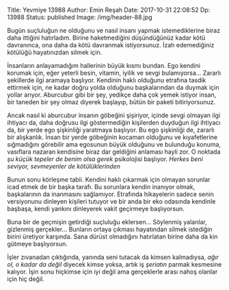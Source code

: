 Title: Yevmiye 13988
Author: Emin Reşah
Date:  2017-10-31 22:08:52
Dp: 13988
Status: published
Image: /img/header-88.jpg

Bugün suçluluğun ne olduğunu ve nasıl insanı yapmak istemediklerine biraz daha
ittiğini hatırladım. Birine haketmediğini düşündüğünüz kadar kötü davranınca,
ona daha da kötü davranmak istiyorsunuz. İzah edemediğiniz kötülüğü hayatınızdan
silmek için.

İnsanların anlayamadığım hallerinin büyük kısmı bundan. Ego kendini korumak
için, eğer yeterli besin, vitamin, iyilik ve sevgi bulamıyorsa... Zararlı
şekillerde ilgi aramaya başlıyor. Kendinin haklı olduğunu etrafına tasdik
ettirmek için, ne kadar doğru yolda olduğunu başkalarından da duymak için yollar
arıyor. Aburcubur gibi bir şey, yedikçe daha çok yemek istiyor insan, bir
taneden bir şey olmaz diyerek başlayıp, bütün bir paketi bitiriyorsunuz.

Ancak nasıl ki aburcubur insanın göbeğini şişiriyor, içinde sevgi olmayan ilgi
ihtiyacı da, daha doğrusu ilgi göstermediğin kişilerden duyduğun ilgi ihtiyacı
da, bir yerde ego şişkinliği yaratmaya başlıyor. Bu ego şişkinliği de, zararlı
bir alışkanlık. İnsan bir yerde göbeğinin kocaman olduğunu ve kıyafetlerine
sığmadığını görebilir ama egosunun büyük olduğunu ve bulunduğu konuma, vasıflara
nazaran kendisine biraz dar geldiğini anlaması hayli zor. O noktada *şu küçük
tepeler de benim olsa gerek* psikolojisi başlıyor. *Herkes beni seviyor,
sevmeyenler de kötülüklerinden*

Bunun sonu körleşme tabii. Kendini haklı çıkarmak için olmayan sorunlar icad
etmek de bir başka tarafı. Bu sorunlara kendin inanıyor olmak, başkalarının da
inanmasını sağlamıyor. Etrafında hikayelerin sadece senin versiyonunu dinleyen
kişileri tutuyor ve bir anda bir eko odasında kendinle başbaşa, kendi yankını
dinleyerek vakit geçirmeye başlıyorsun.

Buna bir de geçmişin getirdiği suçluluğu eklersen... Söylenmiş yalanlar,
gizlenmiş gerçekler... Bunların ortaya çıkması hayatından silmek istediğin
birini üretiyor karşında. Sana dürüst olmadığını hatırlatan birine daha da kin
gütmeye başlıyorsun.

İşler zıvanadan çıktığında, yanında seni tutacak da kimsen kalmadıysa, *ağır ol,
o kadar da değil* diyecek kimse yoksa, artık iş *şeriatın* parmak kesmesine
kalıyor. İşin sonu hiçkimse için iyi değil ama gerçeklerle arası nahoş olanlar
için hiç değil.
